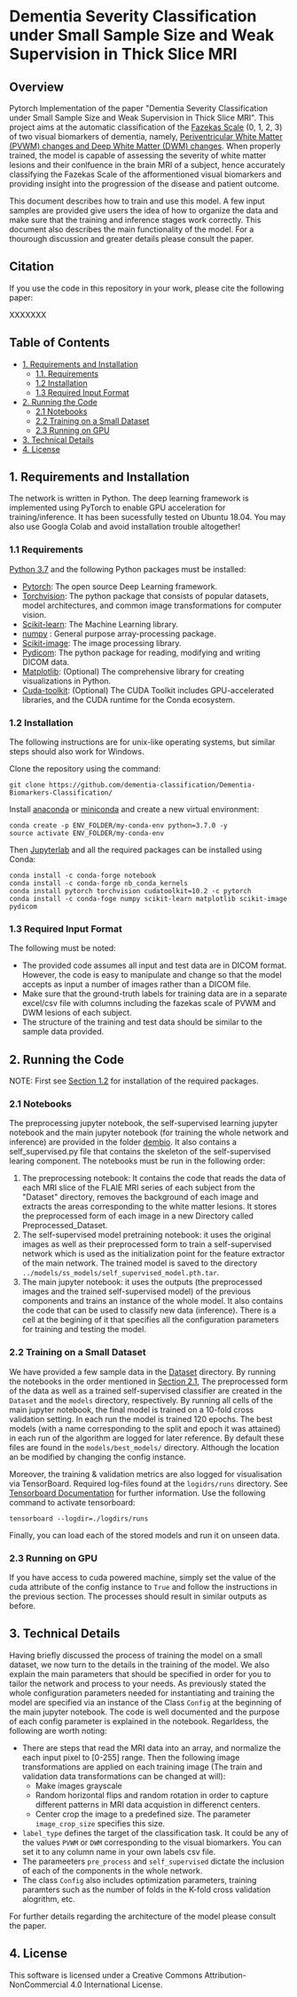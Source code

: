 # Dementia Severity Classification under Small Sample Size and Weak Supervision in Thick Slice MRI

## Overview

Pytorch Implementation of the paper "Dementia Severity Classification under Small Sample Size and Weak Supervision in Thick Slice MRI". This project aims at the automatic classification of the [Fazekas Scale](https://pubmed.ncbi.nlm.nih.gov/3496763/) (0, 1, 2, 3) of two visual biomarkers of dementia, namely, [Periventricular White Matter (PVWM) changes and Deep White Matter (DWM) changes](https://radiopaedia.org/articles/fazekas-scale-for-white-matter-lesions). When properly trained, the model is capable of assessing the severity of white matter lesions and their conlfuence in the brain MRI of a subject, hence accurately classifying the Fazekas Scale of the afformentioned visual biomarkers and providing insight into the progression of the disease and patient outcome.

This document describes how to train and use this model. A few input samples are provided give users the idea of how to organize the data and make sure that the training and inference stages work correctly. This document also describes the main functionality of the model. For a thourough discussion and greater details please consult the paper.

## Citation

If you use the code in this repository in your work, please cite the following paper:

XXXXXXX

## Table of Contents
* [1. Requirements and Installation ](#1-requirements-and-installation)
  * [1.1. Requirements](#11-requirements)
  * [1.2 Installation](#12-installation)
  * [1.3 Required Input Format](#13-required-input-format)
* [2. Running the Code](#2-running-the-code)
  * [2.1 Notebooks](#21-notebooks) 
  * [2.2 Training on a Small Dataset](#22-training-on-a-small-dataset)
  * [2.3 Running on GPU](#23-running-on-gpu)
* [3. Technical Details](#3-technical-details)
* [4. License](#4-license)
 
## 1. Requirements and Installation  

The network is written in Python. The deep learning framework is implemented using PyTorch to enable GPU acceleration for training/inference. It has been sucessfully tested on Ubuntu 18.04. You may also use Googla Colab and avoid installation trouble altogether!

### 1.1 Requirements

[Python 3.7](https://www.python.org/downloads/) and the following Python packages must be installed:
- [Pytorch](https://www.pytorch.org/): The open source Deep Learning framework.
- [Torchvision](https://pytorch.org/vision/stable/index.html): The python package that consists of popular datasets, model architectures, and common image transformations for computer vision.
- [Scikit-learn](https://scikit-learn.org/stable/): The Machine Learning library.
- [numpy](http://www.numpy.org/) : General purpose array-processing package.
- [Scikit-image](https://scikit-image.org/): The image processing library.
- [Pydicom](https://pydicom.github.io/): The python package for reading, modifying and writing DICOM data.
- [Matplotlib](https://matplotlib.org/): (Optional) The comprehensive library for creating visualizations in Python.
- [Cuda-toolkit](https://developer.nvidia.com/cuda-toolkit): (Optional) The CUDA Toolkit includes GPU-accelerated libraries, and the CUDA runtime for the Conda ecosystem.

### 1.2 Installation

The following instructions are for unix-like operating systems, but similar steps should also work for Windows.

Clone the repository using the command:
```
git clone https://github.com/dementia-classification/Dementia-Biomarkers-Classification/
```

Install [anaconda](https://www.anaconda.com/download) or [miniconda](https://conda.io/miniconda.html) and create a new virtual environment:

```
conda create -p ENV_FOLDER/my-conda-env python=3.7.0 -y
source activate ENV_FOLDER/my-conda-env
```

Then [Jupyterlab](https://jupyter.org/index.html) and all the required packages can be installed using Conda:
```
conda install -c conda-forge notebook
conda install -c conda-forge nb_conda_kernels
conda install pytorch torchvision cudatoolkit=10.2 -c pytorch
conda install -c conda-foge numpy scikit-learn matplotlib scikit-image pydicom
```

### 1.3 Required Input Format
The following must be noted:
- The provided code assumes all input and test data are in DICOM format. However, the code is easy to manipulate and change so that the model accepts as input a number of images rather than a DICOM file.
- Make sure that the ground-truth labels for training data are in a separate excel/csv file with columns including the fazekas scale of PVWM and DWM lesions of each subject.
- The structure of the training and test data should be similar to the sample data provided.


## 2. Running the Code

NOTE: First see [Section 1.2](#12-installation) for installation of the required packages.

### 2.1 Notebooks
The preprocessing jupyter notebook, the self-supervised learning jupyter notebook and the main jupyter notebook (for training the whole network and inference) are provided in the folder [dembio](https://github.com/dementia-classification/Dementia-Biomarkers-Classification/tree/main/dembio). It also contains a self_supervised.py file that contains the skeleton of the self-supervised learing component.  The notebooks must be run in the following order:

  1. The preprocessing notebook: It contains the code that reads the data of each MRI slice of the FLAIE MRI series of each subject from the "Dataset" directory, removes the background of each image and extracts the areas corresponding to  the white matter lesions. It stores the preprocessed form of each image in a new Directory called Preprocessed_Dataset.
  2. The self-supervised model pretraining notebook: it uses the original images as well as their preprocessed form to train a self-supervised network which is used as the initialization point for the feature extractor of the main network. The trained model is saved to the directory `../models/ss_models/self_supervised_model.pth.tar`.
  3. The main jupyter notebook: it uses the outputs (the preprocessed images and the trained self-supervised model) of the previous components and trains an instance of the whole model. It also contains the code that can be used to classify new data (inference). There is a cell at the begining of it that specifies all the configuration parameters for training and testing the model. 


### 2.2 Training on a Small Dataset

We have provided a few sample data in the [Dataset](https://github.com/dementia-classification/Dementia-Biomarkers-Classification/tree/main/data/Dataset) directory. By running the notebooks in the order mentioned in [Section 2.1](#21-notebooks), The preprocessed form of the data as well as a trained self-supervised classifier are created in the `Dataset` and the `models` directory, respectively. By running all cells of the main jupyter notebook, the final model is trained on a 10-fold cross validation setting. In each run the model is trained 120 epochs. The best models (with a name corresponding to the split and epoch it was attained) in each run of the algorithm are logged for later reference. By default these files are found in the `models/best_models/` directory. Although the location an be modified by changing the config instance.

Moreover, the training & validation metrics are also logged for visualisation via TensorBoard. Required log-files found at the `logidrs/runs` directory. See [Tensorboard Documentation](https://www.tensorflow.org/tensorboard/get_started) for further information. Use the following command to activate tensorboard:

```
tensorboard --logdir=./logdirs/runs
```

Finally, you can load each of the stored models and run it on unseen data.

### 2.3 Running on GPU

If you have access to cuda powered machine, simply set the value of the cuda attribute of the config instance to `True` and follow the instructions in the previous section. The processes should result in similar outputs as before.


## 3. Technical Details

Having briefly discussed the process of training the model on a small dataset, we now turn to the details in the training of the model. We also explain the main parameters that should be specified  in order for you to tailor the network and process to your needs. As previously stated the whole configuration parameters needed for instantiating and training the model are specified via an instance of the Class `Config` at the beginning of the main jupyter notebook. The code is well documented and the purpose of each config parameter is explained in the notebook. Regarldess, the following are worth noting:

- There are steps that read the MRI data into an array, and normalize the each input pixel to [0-255] range. Then the following image transformations are applied on each training image (The train and validation data transformations can be changed at will):
  - Make images grayscale
  - Random horizontal flips and random rotation in order to capture different patterns in MRI data acquistion in differenct centers.
  - Center crop the image to a predefined size. The parameter `image_crop_size` specifies this size.
- `label_type` defines the target of the classification task. It could be any of the values `PVWM` or `DWM` corresponding to the visual biomarkers. You can set it to any column name in your own labels csv file.
- The parameeters `pre_process` and `self_supervised` dictate the inclusion of each of the components in the whole network.
- The class `Config` also includes optimization parameters, training paramters such as the number of folds in the K-fold cross validation alogrithm, etc.

For further details regarding the architecture of the model please consult the paper.

## 4. License 

This software is licensed under a Creative Commons Attribution-NonCommercial 4.0 International License.
